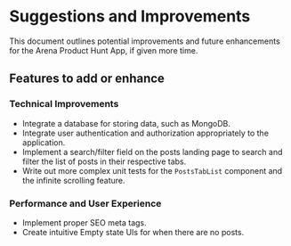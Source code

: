 # Suggestions and Improvements

This document outlines potential improvements and future enhancements for the Arena Product Hunt App, if given more time.

## Features to add or enhance

### Technical Improvements
- Integrate a database for storing data, such as MongoDB.
- Integrate user authentication and authorization appropriately to the application.
- Implement a search/filter field on the posts landing page to search and filter the list of posts in their respective tabs.
- Write out more complex unit tests for the `PostsTabList` component and the infinite scrolling feature.

### Performance and User Experience
- Implement proper SEO meta tags.
- Create intuitive Empty state UIs for when there are no posts.